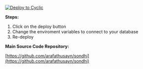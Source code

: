 [![Deploy to Cyclic](https://deploy.cyclic.sh/button.svg)](https://deploy.cyclic.sh/)

**Steps:**

1. Click on the deploy button
2. Change the enviroment variables to connect to your database
3. Re-deploy

**Main Source Code Repository:**

[https://github.com/arafathusayn/sondhi](https://github.com/arafathusayn/sondhi)